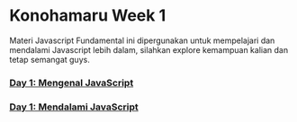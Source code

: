 # Konohamaru Week 1

Materi Javascript Fundamental ini dipergunakan untuk mempelajari dan mendalami Javascript lebih dalam, silahkan explore kemampuan kalian dan tetap semangat guys.

### [Day 1: Mengenal JavaScript](./day1.md)
### [Day 1: Mendalami JavaScript](./day2.md)
